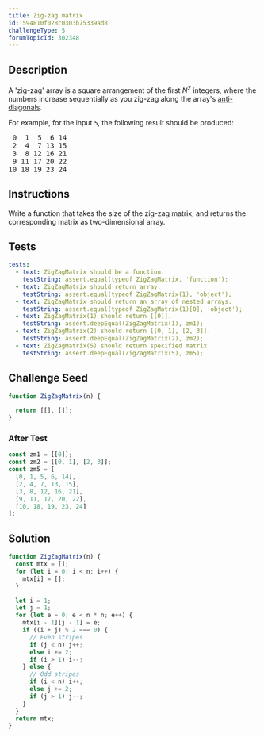 ```yaml
---
title: Zig-zag matrix
id: 594810f028c0303b75339ad8
challengeType: 5
forumTopicId: 302348
---
```


## Description

<section id='description'>

A 'zig-zag' array is a square arrangement of the first $N^2$ integers, where the numbers increase sequentially as you zig-zag along the array's [anti-diagonals](https://en.wiktionary.org/wiki/antidiagonal).

For example, for the input `5`, the following result should be produced:

<pre>
 0  1  5  6 14
 2  4  7 13 15
 3  8 12 16 21
 9 11 17 20 22
10 18 19 23 24
</pre>

</section>

## Instructions

<section id='instructions'>

Write a function that takes the size of the zig-zag matrix, and returns the corresponding matrix as two-dimensional array.

</section>

## Tests

<section id='tests'>

```yml
tests:
  - text: ZigZagMatrix should be a function.
    testString: assert.equal(typeof ZigZagMatrix, 'function');
  - text: ZigZagMatrix should return array.
    testString: assert.equal(typeof ZigZagMatrix(1), 'object');
  - text: ZigZagMatrix should return an array of nested arrays.
    testString: assert.equal(typeof ZigZagMatrix(1)[0], 'object');
  - text: ZigZagMatrix(1) should return [[0]].
    testString: assert.deepEqual(ZigZagMatrix(1), zm1);
  - text: ZigZagMatrix(2) should return [[0, 1], [2, 3]].
    testString: assert.deepEqual(ZigZagMatrix(2), zm2);
  - text: ZigZagMatrix(5) should return specified matrix.
    testString: assert.deepEqual(ZigZagMatrix(5), zm5);

```

</section>

## Challenge Seed

<section id='challengeSeed'>

<div id='js-seed'>

```js
function ZigZagMatrix(n) {

  return [[], []];
}
```

</div>

### After Test

<div id='js-teardown'>

```js
const zm1 = [[0]];
const zm2 = [[0, 1], [2, 3]];
const zm5 = [
  [0, 1, 5, 6, 14],
  [2, 4, 7, 13, 15],
  [3, 8, 12, 16, 21],
  [9, 11, 17, 20, 22],
  [10, 18, 19, 23, 24]
];
```

</div>

</section>

## Solution

<section id='solution'>

```js
function ZigZagMatrix(n) {
  const mtx = [];
  for (let i = 0; i < n; i++) {
    mtx[i] = [];
  }

  let i = 1;
  let j = 1;
  for (let e = 0; e < n * n; e++) {
    mtx[i - 1][j - 1] = e;
    if ((i + j) % 2 === 0) {
      // Even stripes
      if (j < n) j++;
      else i += 2;
      if (i > 1) i--;
    } else {
      // Odd stripes
      if (i < n) i++;
      else j += 2;
      if (j > 1) j--;
    }
  }
  return mtx;
}

```

</section>

